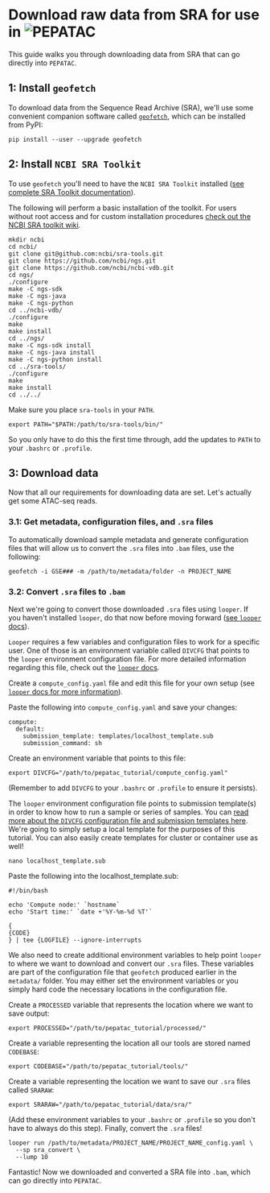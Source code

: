 # Download raw data from SRA for use in <img src="../../img/pepatac_logo_black.svg" alt="PEPATAC" class="img-fluid" style="max-height:35px; margin-top:-15px; margin-bottom:-10px">

This guide walks you through downloading data from SRA that can go directly into `PEPATAC`.


## 1: Install `geofetch`

To download data from the Sequence Read Archive (SRA), we'll use some convenient companion software called [`geofetch`](https://geofetch.databio.org), which can be installed from PyPI:

```console
pip install --user --upgrade geofetch
```

## 2: Install `NCBI SRA Toolkit`

To use `geofetch` you'll need to have the `NCBI SRA Toolkit` installed ([see complete SRA Toolkit documentation](https://github.com/ncbi/sra-tools/wiki/Building-and-Installing-from-Source)).

The following will perform a basic installation of the toolkit.  For users without root access and for custom installation procedures [check out the NCBI SRA toolkit wiki](https://github.com/ncbi/sra-tools/wiki/).
```
mkdir ncbi
cd ncbi/
git clone git@github.com:ncbi/sra-tools.git
git clone https://github.com/ncbi/ngs.git
git clone https://github.com/ncbi/ncbi-vdb.git
cd ngs/
./configure
make -C ngs-sdk
make -C ngs-java
make -C ngs-python
cd ../ncbi-vdb/
./configure
make
make install
cd ../ngs/		
make -C ngs-sdk install
make -C ngs-java install
make -C ngs-python install
cd ../sra-tools/
./configure
make
make install
cd ../../
```

Make sure you place `sra-tools` in your `PATH`.
```
export PATH="$PATH:/path/to/sra-tools/bin/"
```

So you only have to do this the first time through, add the updates to `PATH` to your `.bashrc` or `.profile`.

## 3: Download data

Now that all our requirements for downloading data are set.  Let's actually get some ATAC-seq reads.

### 3.1: Get metadata, configuration files, and `.sra` files

To automatically download sample metadata and generate configuration files that will allow us to convert the `.sra` files into `.bam` files, use the following:
```console
geofetch -i GSE### -m /path/to/metadata/folder -n PROJECT_NAME
```

### 3.2: Convert `.sra` files to `.bam`

Next we're going to convert those downloaded `.sra` files using `looper`. If you haven't installed `looper`, do that now before moving forward ([see `looper` docs](https://looper.readthedocs.io/en/latest/)).

`Looper` requires a few variables and configuration files to work for a specific user. One of those is an environment variable called `DIVCFG` that points to the `looper` environment configuration file. For more detailed information regarding this file, check out the [`looper` docs](https://looper.readthedocs.io/en/latest/cluster-computing.html).

Create a `compute_config.yaml` file and edit this file for your own setup (see [`looper` docs for more information](https://looper.readthedocs.io/en/latest/index.html)).

Paste the following into `compute_config.yaml` and save your changes:
```
compute:
  default:
    submission_template: templates/localhost_template.sub
    submission_command: sh
```
Create an environment variable that points to this file:
```
export DIVCFG="/path/to/pepatac_tutorial/compute_config.yaml"
```
(Remember to add `DIVCFG` to your `.bashrc` or `.profile` to ensure it persists).

The `looper` environment configuration file points to submission template(s) in order to know how to run a sample or series of samples.  You can [read more about the `DIVCFG` configuration file and submission templates here](http://divvy.databio.org/en/latest/configuration/). We're going to simply setup a local template for the purposes of this tutorial.  You can also easily create templates for cluster or container use as well!
```
nano localhost_template.sub
```
Paste the following into the localhost_template.sub:
```
#!/bin/bash

echo 'Compute node:' `hostname`
echo 'Start time:' `date +'%Y-%m-%d %T'`

{
{CODE}
} | tee {LOGFILE} --ignore-interrupts
```
We also need to create additional environment variables to help point `looper` to where we want to download and convert our `.sra` files.  These variables are part of the configuration file that `geofetch` produced earlier in the `metadata/` folder. You may either set the environment variables or you simply hard code the necessary locations in the configuration file.

Create a `PROCESSED` variable that represents the location where we want to save output:
```
export PROCESSED="/path/to/pepatac_tutorial/processed/"
```
Create a variable representing the location all our tools are stored named `CODEBASE`:
```
export CODEBASE="/path/to/pepatac_tutorial/tools/"
```
Create a variable representing the location we want to save our `.sra` files called `SRARAW`:
```
export SRARAW="/path/to/pepatac_tutorial/data/sra/"
```
(Add these environment variables to your `.bashrc` or `.profile` so you don't have to always do this step).
Finally, convert the `.sra` files!
```console
looper run /path/to/metadata/PROJECT_NAME/PROJECT_NAME_config.yaml \
  --sp sra_convert \
  --lump 10
```
Fantastic! Now we downloaded and converted a SRA file into `.bam`, which can go directly into `PEPATAC`.
